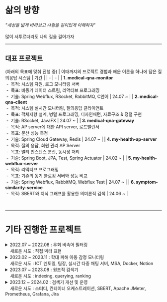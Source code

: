 # 삶의 방향
_"세상을 넓게 바라보고 사람을 깊이있게 이해하자"_
<br> <br> 많이 서투르더라도 나의 길을 걸어가자
<hr> 

## 대표 프로젝트 
(아래의 목표에 맞춰 진행 중)
| 이때까지의 프로젝트 경험과 배운 이론을 하나에 담은 질의응답 시스템 | 기간 |
| - | - |
| <strong>1. medical-qna-monitor</strong><br> &nbsp;-&nbsp;&nbsp;목적: 시스템 자원, 로그  모니터링 서버 <br> &nbsp;-&nbsp;&nbsp;목표: 비동기 데이터 스트림, 리액티브 프로그래밍 <br> &nbsp;-&nbsp;&nbsp;기술: Spring Webflux, RSocket, RabbitMQ, C언어 | 24.07 ~ |
| <strong>2. medical-qna-client</strong><br> &nbsp;-&nbsp;&nbsp;목적: 시스템 실시간 모니터링, 질의응답 클라이언트 <br> &nbsp;-&nbsp;&nbsp;목표: 객체지향 설계, 병렬 프로그래밍, 디자인패턴, 자료구조 & 정렬 구현 <br> &nbsp;-&nbsp;&nbsp;기술: RSocket, JavaFX | 24.07 ~ |
| <strong>3. medical-qna-gateway</strong><br> &nbsp;-&nbsp;&nbsp;목적: AP server에 대한 API server, 로드밸런서 <br> &nbsp;-&nbsp;&nbsp;목표: 분산 성능 측정 <br> &nbsp;-&nbsp;&nbsp;기술:  Spring Cloud Gateway, Redis | 24.07 ~ |
| <strong>4. my-health-ap-server</strong><br> &nbsp;-&nbsp;&nbsp;목적: 질의 응답, 회원 관리 AP Server <br> &nbsp;-&nbsp;&nbsp;목표: 멀티 인스턴스 분산, 동시성 처리 <br> &nbsp;-&nbsp;&nbsp;기술: Spring Boot, JPA, Test, Spring Actuator | 24.02 ~ |
| <strong>5. my-health-webflux-server</strong><br> &nbsp;-&nbsp;&nbsp;목적: 리액티브 프로그래밍 <br> &nbsp;-&nbsp;&nbsp;목표: 기존의 동기 블로킹 서버와 성능 비교 <br> &nbsp;-&nbsp;&nbsp;기술: Spring Webflux, RabbitMQ, Webflux Test | 24.07 ~ |
| <strong>6. symptom-similarity-service</strong><br> &nbsp;-&nbsp;&nbsp;목적: SBERT와 지식 그래프를 활용한 의미론적 검색 | 24.06 ~ |

<br>

---

# 기타 진행한 프로젝트
<details>
  <summary> 2022.07 ~ 2022.08 : 우회 비속어 필터링 <br> &nbsp;&nbsp;&nbsp; 새로운 시도 : 직접 벡터 표현 </summary>

|항목| 내용|
|----|-----|
|목표|벡터에 대한 이해|
|개요| 비속어 집합 내 단어와 유사한 우회 표현 탐지 모듈 개발|
|핵심 내용| 1) 모양이 유사한 음소, 기호, 숫자 등을 유사한 벡터로 표현 <br> 2) 학습 모델을 활용하지 않고 직접 벡터로 표현<br>3) 코사인 유사도로 비속어 유사도 판단|
|예시| [1, 0.5, 0.5, 0.5, 0, 0, 0,  ..., 0] -> ㅇ <br> [0.5, 1, 0.5, 0.5, 0, 0, 0,  ..., 0] -> 0|
</details>

<details>
  <summary> 2023.02 ~ 2023.11 : 학대 피해 아동 감정 모니터링 <br> &nbsp;&nbsp;&nbsp; 새로운 시도 : ICT 멘토링, 팀장, 실시간 다중 채팅 서버, MSA, Docker, Notion </summary>

|항목| 내용|
|----|-----|
|목표| 자연어 처리 학습 모델을 활용해서 사회에 도움이 되는 팀 프로젝트 기획, 개발, 협업 |
|개요| - 아동<br> chat gpt 모델과 채팅 <br><br> - 전문가<br> 감성 분석 모델이 아동의 채팅을 분석한 결과를 모니터링<br> 필요시 아동과 채팅 상담|
|수행 내용| 1) MSA 고려한 백엔드 설계 <br> 2) NestJS, Flask 활용하여 서버 구현 <br> 3) Redis, Socket.io 활용하여 다중 채팅 서버 구현 <br> 4) Docker로 컨테이너 이미지 빌드 |
|서버<br>(서비스)| 메인 서버(API 서버), 감성 분석 서버, 챗봇 채팅 서버, 아동과 전문가 채팅 서버|
|언어| TypeScript, JavaScript, Python|
|기타| MySQL, TypeORM, Notion, GitLab|
</details>

<details>
  <summary> 2023.07 ~ 2023.08 : 원초적 검색기 <br> &nbsp;&nbsp;&nbsp; 새로운 시도 : indexing, querying, ranking </summary>

|항목| 내용|
|----|-----|
|목표|검색엔진에 대한 이해|
|개요| 형태소를 바탕으로 검색하는 원초적인 검색기 |
|수행 내용| 1) indexing: 문서 테이블과 형태소 기반 역색인 테이블에 저장 <br> 2) querying: 형태소 기반으로 사용자 검색 문장(쿼리) 분석 <br> 3) ranking: 찾은 문서들 중 TF-IDF와 벡터 거리 계산으로 사용자 쿼리와 관련도 계산|
|서버<br>(서비스)| 메인 서버, 형태소 분석 서버, ranking 서버|
|언어| TypeScript, Python|
|기타| NestJS, Flask, MySQL|
|참고 도서|'검색을 위한 딥러닝' 토마소 테오필리 저|
</details>

<details>
  <summary> 2023.12 ~ 2024.02 : 검색기 개선 및 운영 <br> &nbsp;&nbsp;&nbsp; 새로운 시도 : 스터디, 컨테이너 오케스트레이션, SBERT, Apache JMeter, Prometheus, Grafana, Jira </summary>

|항목| 내용|
|----|-----|
|목표|안정적 서버 운용|
|개요| 1) 기존 원초적 검색기에 SBERT 적용 <br> 2) 가용성을 위한 컨테이너 운영, 모니터링, 부하 테스트 <br> 2) 스터디식으로 공유(Jira, Notion)|
|수행 내용| 1) SBERT: 사용자 쿼리와 문서를 TF-IDF가 아닌 문맥 의미로 임베딩 <br> 2) 컨테이너: 도커로 이미지 빌드, Rancher Desktop로 운영 <br> 3) 모니터링: Prometheus, Grafana로 메트릭 모니터링 <br> 4) 부하 테스트: Apache JMeter로 사용자 요청 테스트 <br> 5) 스터디: 다양한 관심 분야(NLP, 컨테이너 등), 프로젝트 진행 상황 공유 |
|참고 도서|'쿠버네티스 교과서' 엘튼 스톤맨 저|
</details>
